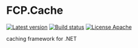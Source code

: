 # FCP.Cache
[![Latest version](https://img.shields.io/nuget/v/FCP.Cache.svg)](https://www.nuget.org/packages/FCP.Cache/)   [![Build status](https://ci.appveyor.com/api/projects/status/a45lais6rb4x5dje?svg=true)](https://ci.appveyor.com/project/wanlitao/fcp-cache)   [![License Apache](https://img.shields.io/badge/license-Apache%202-blue.svg)](http://www.apache.org/licenses/LICENSE-2.0.html)

caching framework for .NET
